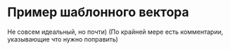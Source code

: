 # Пример шаблонного вектора
Не совсем идеальный, но почти)
(По крайней мере есть комментарии, указывающие что нужно поправить)